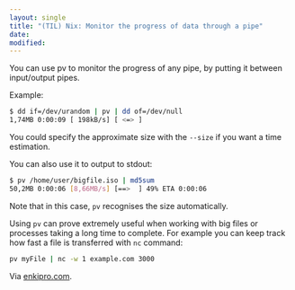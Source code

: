 ```yaml
---
layout: single
title: "(TIL) Nix: Monitor the progress of data through a pipe"
date:
modified:
---
```


You can use pv to monitor the progress of any pipe, by putting it between input/output
pipes.

Example:

```bash
$ dd if=/dev/urandom | pv | dd of=/dev/null
1,74MB 0:00:09 [ 198kB/s] [ <=> ]
```

You could specify the approximate size with the `--size` if you want a time estimation.

You can also use it to output to stdout:

```bash
$ pv /home/user/bigfile.iso | md5sum
50,2MB 0:00:06 [8,66MB/s] [==>  ] 49% ETA 0:00:06
```

Note that in this case, `pv` recognises the size automatically.

Using `pv` can prove extremely useful when working with big files or processes taking
a long time to complete.
For example you can keep track how fast a file is transferred with `nc` command:

``` bash
pv myFile | nc -w 1 example.com 3000
```

Via [enkipro.com](https://enkipro.com/insight/55b0304dc629433100344a89).
